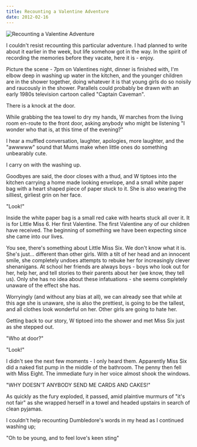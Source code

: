 ```yaml
---
title: Recounting a Valentine Adventure
date: 2012-02-16
---
```


![Recounting a Valentine Adventure](https://source.unsplash.com/_nRpqIBM40Q/1600x900)

I couldn't resist recounting this particular adventure. I had planned to write about it earlier in the week, but life somehow got in the way. In the spirit of recording the memories before they vacate, here it is - enjoy.

Picture the scene - 7pm on Valentines night, dinner is finished with, I'm elbow deep in washing up water in the kitchen, and the younger children are in the shower together, doing whatever it is that young girls do so noisily and raucously in the shower. Parallels could probably be drawn with an early 1980s television cartoon called "Captain Caveman".

There is a knock at the door.

While grabbing the tea towel to dry my hands, W marches from the living room en-route to the front door, asking anybody who might be listening "I wonder who that is, at this time of the evening?"

I hear a muffled conversation, laughter, apologies, more laughter, and the "awwwww" sound that Mums make when little ones do something unbearably cute.

I carry on with the washing up.

Goodbyes are said, the door closes with a thud, and W tiptoes into the kitchen carrying a home made looking envelope, and a small white paper bag with a heart shaped piece of paper stuck to it. She is also wearing the silliest, girliest grin on her face.

"Look!"

Inside the white paper bag is a small red cake with hearts stuck all over it. It is for Little Miss 6. Her first Valentine. The first Valentine any of our children have received. The beginning of something we have been expecting since she came into our lives.

You see, there's something about Little Miss Six. We don't know what it is. She's just... different than other girls. With a tilt of her head and an innocent smile, she completely undoes attempts to rebuke her for increasingly clever shenanigans. At school her friends are always boys - boys who look out for her, help her, and tell stories to their parents about her (we know, they tell us). Only she has no idea about these infatuations - she seems completely unaware of the effect she has.

Worryingly (and without any bias at all), we can already see that while at this age she is unaware, she is also the prettiest, is going to be the tallest, and all clothes look wonderful on her. Other girls are going to hate her.

Getting back to our story, W tiptoed into the shower and met Miss Six just as she stepped out.

"Who at door?"

"Look!"

I didn't see the next few moments - I only heard them. Apparently Miss Six did a naked fist pump in the middle of the bathroom. The penny then fell with Miss Eight. The immediate fury in her voice almost shook the windows.

"WHY DOESN'T ANYBODY SEND ME CARDS AND CAKES!"

As quickly as the fury exploded, it passed, amid plaintive murmurs of "it's not fair" as she wrapped herself in a towel and headed upstairs in search of clean pyjamas.

I couldn't help recounting Dumbledore's words in my head as I continued washing up;

"Oh to be young, and to feel love's keen sting"